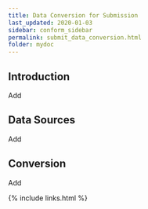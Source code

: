 ```yaml
---
title: Data Conversion for Submission
last_updated: 2020-01-03
sidebar: conform_sidebar
permalink: submit_data_conversion.html
folder: mydoc
---
```


## Introduction

<font class='toBeAdded'>Add</font>

## Data Sources

<font class='toBeAdded'>Add</font>

## Conversion

<font class='toBeAdded'>Add</font>

{% include links.html %}
